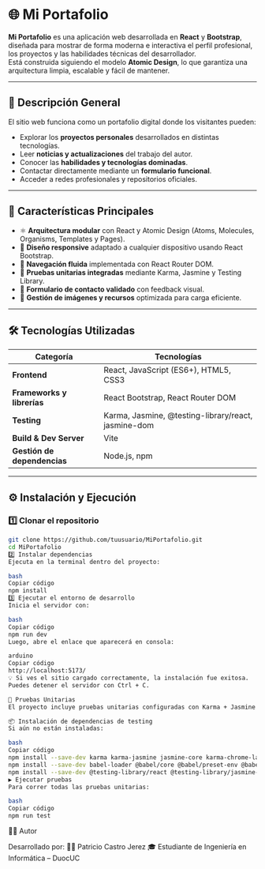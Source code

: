 # 🌐 Mi Portafolio

**Mi Portafolio** es una aplicación web desarrollada en **React** y **Bootstrap**, diseñada para mostrar de forma moderna e interactiva el perfil profesional, los proyectos y las habilidades técnicas del desarrollador.  
Está construida siguiendo el modelo **Atomic Design**, lo que garantiza una arquitectura limpia, escalable y fácil de mantener.

---

## 🧭 Descripción General

El sitio web funciona como un portafolio digital donde los visitantes pueden:

- Explorar los **proyectos personales** desarrollados en distintas tecnologías.
- Leer **noticias y actualizaciones** del trabajo del autor.
- Conocer las **habilidades y tecnologías dominadas**.
- Contactar directamente mediante un **formulario funcional**.
- Acceder a redes profesionales y repositorios oficiales.

---

## 🚀 Características Principales

- ⚛️ **Arquitectura modular** con React y Atomic Design (Atoms, Molecules, Organisms, Templates y Pages).  
- 💅 **Diseño responsive** adaptado a cualquier dispositivo usando React Bootstrap.  
- 🔁 **Navegación fluida** implementada con React Router DOM.  
- 🧪 **Pruebas unitarias integradas** mediante Karma, Jasmine y Testing Library.  
- 💬 **Formulario de contacto validado** con feedback visual.  
- 📸 **Gestión de imágenes y recursos** optimizada para carga eficiente.

---

## 🛠️ Tecnologías Utilizadas

| Categoría | Tecnologías |
|------------|--------------|
| **Frontend** | React, JavaScript (ES6+), HTML5, CSS3 |
| **Frameworks y librerías** | React Bootstrap, React Router DOM |
| **Testing** | Karma, Jasmine, @testing-library/react, jasmine-dom |
| **Build & Dev Server** | Vite |
| **Gestión de dependencias** | Node.js, npm |

---

## ⚙️ Instalación y Ejecución

### 1️⃣ Clonar el repositorio
```bash
git clone https://github.com/tuusuario/MiPortafolio.git
cd MiPortafolio
2️⃣ Instalar dependencias
Ejecuta en la terminal dentro del proyecto:

bash
Copiar código
npm install
3️⃣ Ejecutar el entorno de desarrollo
Inicia el servidor con:

bash
Copiar código
npm run dev
Luego, abre el enlace que aparecerá en consola:

arduino
Copiar código
http://localhost:5173/
💡 Si ves el sitio cargado correctamente, la instalación fue exitosa.
Puedes detener el servidor con Ctrl + C.

🧪 Pruebas Unitarias
El proyecto incluye pruebas unitarias configuradas con Karma + Jasmine + React Testing Library.

📦 Instalación de dependencias de testing
Si aún no están instaladas:

bash
Copiar código
npm install --save-dev karma karma-jasmine jasmine-core karma-chrome-launcher karma-webpack karma-babel-preprocessor karma-jasmine-html-reporter karma-coverage
npm install --save-dev babel-loader @babel/core @babel/preset-env @babel/preset-react style-loader css-loader
npm install --save-dev @testing-library/react @testing-library/jasmine-dom
▶️ Ejecutar pruebas
Para correr todas las pruebas unitarias:

bash
Copiar código
npm run test

```

👨‍💻 Autor

Desarrollado por:
🧑‍💻 Patricio Castro Jerez
🎓 Estudiante de Ingeniería en Informática – DuocUC
